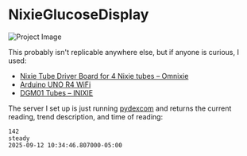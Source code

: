 # NixieGlucoseDisplay

![Project Image](https://github.com/user-attachments/assets/22aad97a-631a-4ab6-8e31-0fdd968b87ce)

This probably isn't replicable anywhere else, but if anyone is curious, I used:
- [Nixie Tube Driver Board for 4 Nixie tubes – Omnixie](https://omnixie.com/products/nixie-tube-driver-board-ntdb-kit-for-4-nixie-tubes)
- [Arduino UNO R4 WiFi](https://store-usa.arduino.cc/products/uno-r4-wifi)
- [DGM01 Tubes – INIXIE](https://inixielab.com/products/inixie-dgm-tubes)

The server I set up is just running [pydexcom](https://github.com/gagebenne/pydexcom) and returns the current reading, trend description, and time of reading:
```
142
steady
2025-09-12 10:34:46.807000-05:00
```
